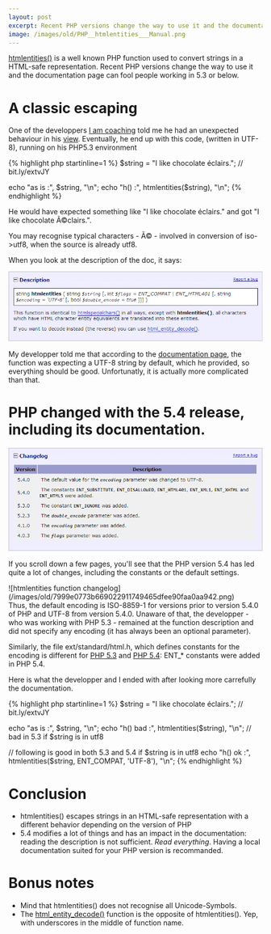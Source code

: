 ```yaml
---
layout: post
excerpt: Recent PHP versions change the way to use it and the documentation page can fool people working in 5.3 or below.
image: /images/old/PHP__htmlentities___Manual.png
---
```


[htmlentities\(\)](http://php.net/manual/en/function.htmlentities.php) is a well known PHP function used to convert strings in a HTML-safe representation. Recent PHP versions change the way to use it and the documentation page can fool people working in 5.3 or below.

# A classic escaping

One of the developpers [I am coaching](/what-i-do) told me he had an unexpected behaviour in his [view](http://en.wikipedia.org/wiki/Model%E2%80%93view%E2%80%93controller). Eventually, he end up with this code, (written in UTF-8), running on his PHP5.3 environment

{% highlight php startinline=1 %}
$string = "I like chocolate éclairs."; // bit.ly/extvJY

echo "as is  :", $string, "\n";
echo "h()    :", htmlentities($string), "\n";
{% endhighlight %}

He would have expected something like "I like chocolate &eacute;clairs." and got "I like chocolate &Atilde;&copy;clairs.".

You may recognise typical characters - &Atilde;&copy; - involved in conversion of iso->utf8, when the source is already utf8.

When you look at the description of the doc, it says:

![htmlentities function description](/images/old/9bce0d2d91adcef54229575cdaf5a108130266a9.png)

My developper told me that according to the [documentation page](http://php.net/manual/en/function.htmlentities.php), the function was expecting a UTF-8 string by default, which he provided, so everything should be good. Unfortunatly, it is actually more complicated than that.

# PHP changed with the 5.4 release, including its documentation.

![htmlentities function changelog](/images/old/2bd84b931919a12a7f8ff9004985c56128d7f3f2.png)

If you scroll down a few pages, you'll see that the PHP version 5.4 has led quite a lot of changes, including the constants or the default settings.

<div style="float:right;">
![htmlentities function changelog](/images/old/7999e0773b669022911749465dfee90faa0aa942.png)
</div>

Thus, the default encoding is ISO-8859-1 for versions prior to version 5.4.0 of PHP and UTF-8 from version 5.4.0. Unaware of that, the developper - who was working with PHP 5.3  - remained at the function description and did not specify any encoding (it has always been an optional parameter).

Similarly, the file ext/standard/html.h, which defines constants for the encoding is different for [PHP 5.3](https://github.com/php/php-src/blob/PHP-5.3.13/ext/standard/html.h) and [PHP 5.4](https://github.com/php/php-src/blob/PHP-5.4.4/ext/standard/html.h): ENT\_* constants were added in PHP 5.4.

Here is what the developper and I ended with after looking more carrefully the documentation.

{% highlight php startinline=1 %}
$string = "I like chocolate éclairs."; // bit.ly/extvJY

echo "as is     :", $string, "\n";
echo "h() bad :", htmlentities($string), "\n"; // bad in 5.3 if $string is in utf8

// following is good in both 5.3 and 5.4 if $string is in utf8
echo "h() ok  :", htmlentities($string, ENT_COMPAT, 'UTF-8'), "\n"; 
{% endhighlight %}

# Conclusion

* htmlentities() escapes strings in an HTML-safe representation with a different behavior depending on the version of PHP
* 5.4 modifies a lot of things and has an impact in the documentation: reading the description is not sufficient. *Read everything*. Having a local documentation suited for your PHP version is recommanded.

# Bonus notes

* Mind that htmlentities() does not recognise all Unicode-Symbols.
* The [html\_entity\_decode\(\)](http://fr.php.net/manual/en/function.html-entity-decode.php) function is the opposite of htmlentities(). Yep, with underscores in the middle of function name.
